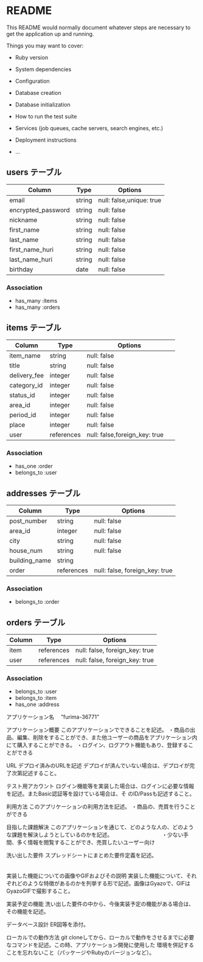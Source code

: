 # README

This README would normally document whatever steps are necessary to get the
application up and running.

Things you may want to cover:

* Ruby version

* System dependencies

* Configuration

* Database creation

* Database initialization

* How to run the test suite

* Services (job queues, cache servers, search engines, etc.)

* Deployment instructions

* ...



## users テーブル

| Column             | Type   | Options                  |
| ------------------ | ------ | ------------------------ |
| email              | string | null: false,unique: true |
| encrypted_password | string | null: false              |
| nickname           | string | null: false              |
| first_name         | string | null: false              | 
| last_name          | string | null: false              |
| first_name_huri    | string | null: false              |
| last_name_huri     | string | null: false              |
| birthday           | date   | null: false              |

### Association

* has_many :items
* has_many :orders


## items テーブル



| Column       | Type           | Options                       |
| ------------ | -------------- | ------------------------------|
| item_name    | string         | null: false 　　　　　　　　   　|
| title        | string         | null: false 　　　　　　　　   　|
| delivery_fee | integer        | null: false 　　　　　　　　   　|
| category_id  | integer        | null: false 　　　　　　　   　　|
| status_id    | integer        | null: false 　　　　　　   　　　|
| area_id      | integer        | null: false 　　　　　   　　　　|
| period_id    | integer        | null: false 　　　　   　　　　　|
| place        | integer        | null: false 　　　　   　　　　　|
| user         | references     | null: false,foreign_key: true |

### Association

* has_one :order
* belongs_to :user


## addresses テーブル
| Column           | Type           | Options                        |
|------------------|----------------|--------------------------------|
| post_number      | string         | null: false                    |
| area_id          | integer        | null: false                    |
| city             | string         | null: false                    |
| house_num        | string         | null: false                    |
| building_name    | string         |                                |     
| order            | references     | null: false, foreign_key: true |

### Association

* belongs_to :order

## orders テーブル

| Column           | Type           | Options                        |
|------------------|----------------|--------------------------------|
| item             | references     | null: false, foreign_key: true |
| user             | references     | null: false, foreign_key: true |

### Association

* belongs_to :user
* belongs_to :item
* has_one :address


アプリケーション名          　”furima-36771”

アプリケーション概要          	このアプリケーションでできることを記述。
                            ・商品の出品、編集、削除をすることができ、また他ユーザーの商品をアプリケーション内にて購入することができる。
                            ・ログイン、ログアウト機能もあり、登録することができる

URL	デプロイ済みのURLを記述    デプロイが済んでいない場合は、デプロイが完了次第記述すること。
　　　　　　　　　　　　　　　　　

テスト用アカウント             	ログイン機能等を実装した場合は、ログインに必要な情報を記述。またBasic認証等を設けている場合は、そ
のID/Passも記述すること。

利用方法	このアプリケーションの利用方法を記述。
        ・商品の、売買を行うことができる

目指した課題解決	このアプリケーションを通じて、どのような人の、どのような課題を解決しようとしているのかを記述。
　　　　　　　　　・少ない手間、多く情報を閲覧することができ、売買したいユーザー向け

洗い出した要件	スプレッドシートにまとめた要件定義を記述。
　　　　　　　　　　　

実装した機能についての画像やGIFおよびその説明	実装した機能について、それぞれどのような特徴があるのかを列挙する形で記述。画像はGyazoで、GIFはGyazoGIFで撮影すること。

実装予定の機能	洗い出した要件の中から、今後実装予定の機能がある場合は、その機能を記述。

データベース設計	ER図等を添付。

ローカルでの動作方法	git cloneしてから、ローカルで動作をさせるまでに必要なコマンドを記述。この時、アプリケーション開発に使用した
環境を併記することを忘れないこと（パッケージやRubyのバージョンなど）。